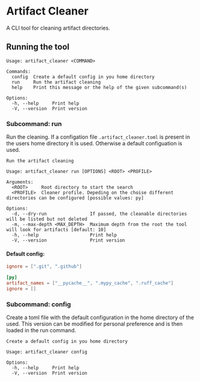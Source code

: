 # Artifact Cleaner

A CLI tool for cleaning artifact directories.

## Running the tool

```shell
Usage: artifact_cleaner <COMMAND>

Commands:
  config  Create a default config in you home directory
  run     Run the artifact cleaning
  help    Print this message or the help of the given subcommand(s)

Options:
  -h, --help     Print help
  -V, --version  Print version
```

### Subcommand: run

Run the cleaning. If a configation file `.artifact_cleaner.toml` is present in the users home directory it is used. Otherwise a default configuation is used. 

```shell
Run the artifact cleaning

Usage: artifact_cleaner run [OPTIONS] <ROOT> <PROFILE>

Arguments:
  <ROOT>     Root directory to start the search
  <PROFILE>  Cleaner profile. Depeding on the choise different directories can be configured [possible values: py]

Options:
  -d, --dry-run                If passed, the cleanable directories will be listed but not deleted
  -m, --max-depth <MAX_DEPTH>  Maximum depth from the root the tool will look for artifacts [default: 10]
  -h, --help                   Print help
  -V, --version                Print version
```

#### Default config:

```toml
ignore = [".git", ".github"]

[py]
artifact_names = ["__pycache__", ".mypy_cache", ".ruff_cache"]
ignore = []
```


### Subcommand: config

Create a toml file with the default configuration in the home directory of the used. This version can be 
modified for personal preference and is then loaded in the run command.

```shell
Create a default config in you home directory

Usage: artifact_cleaner config

Options:
  -h, --help     Print help
  -V, --version  Print version
```
